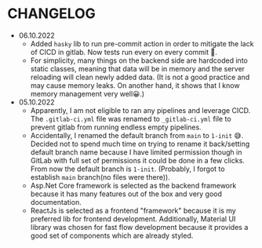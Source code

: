 # CHANGELOG
* 06.10.2022
  * Added `hasky` lib to run pre-commit action in order to mitigate the lack of CICD in gitlab. Now tests run every on every commit 💪.
  * For simplicity, many things on the backend side are hardcoded into static classes, meaning that data will be in memory and the server reloading will clean newly added data. (It is not a good practice and may cause memory leaks. On another hand, it shows that I know memory management very well😀.)
* 05.10.2022
  * Apparently, I am not eligible to ran any pipelines and leverage CICD. The `.gitlab-ci.yml` file was renamed to `_gitlab-ci.yml` file to prevent gitlab from running endless empty pipelines.
  * Accidentally, I renamed the default branch from `main` to `1-init` 😅. Decided not to spend much time on trying to rename it back/setting default branch name because I have limited permission though in GitLab with full set of permissions it could be done in a few clicks. From now the default branch is `1-init`. (Probably, I forgot to establish `main` branch(no files were there)).
  * Asp.Net Core framework is selected as the backend framework because it has many features out of the box and very good documentation.
  * ReactJs is selected as a frontend "framework" because it is my preferred lib for frontend development. Additionally, Material UI library was chosen for fast flow development because it provides a good set of components which are already styled. 
  